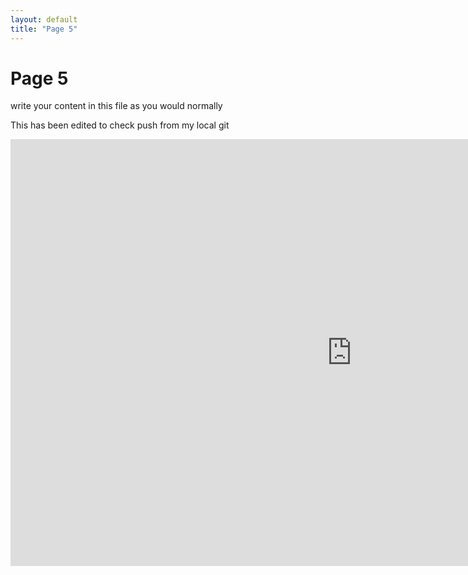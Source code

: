 ```yaml
---
layout: default
title: "Page 5"
---
```


<h1>Page 5</h1>
<p>write your content in this file as you would normally</p>
<p>This has been edited to check push from my local git</p>
<iframe src="https://h5p.org/h5p/embed/1229080" width="1091" height="683" frameborder="0" allowfullscreen="allowfullscreen" allow="geolocation *; microphone *; camera *; midi *; encrypted-media *" title="basic verbs"></iframe><script src="https://h5p.org/sites/all/modules/h5p/library/js/h5p-resizer.js" charset="UTF-8"></script>
